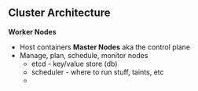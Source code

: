 ## Cluster Architecture
**Worker Nodes**
- Host containers
**Master Nodes** aka the control plane
- Manage, plan, schedule, monitor nodes
	- etcd - key/value store (db)
	- scheduler - where to run stuff, taints, etc
	- 